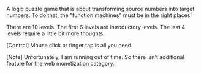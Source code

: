 A logic puzzle game that is about transforming source numbers into target numbers.
To do that, the "function machines" must be in the right places!

There are 10 levels. The first 6 levels are introductory levels.
The last 4 levels require a little bit more thoughts.

[Control]
Mouse click or finger tap is all you need.

[Note]
Unfortunately, I am running out of time.
So there isn't additional feature for the web monetization category.